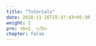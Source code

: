 ```yaml
---
title: "Tutorials"
date: 2018-11-26T15:37:43+05:30
weight: 2
pre: <b>2. </b>
chapter: false
---
```


